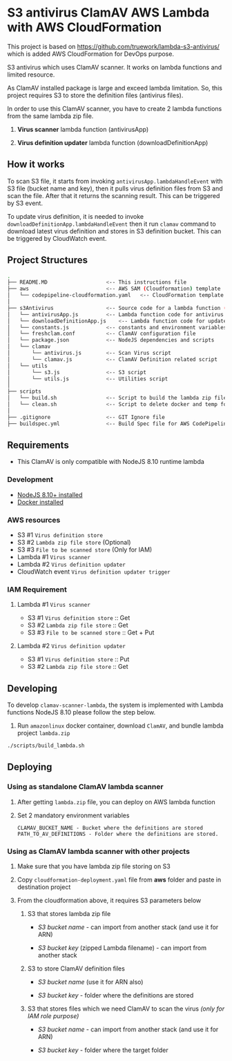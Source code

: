 # S3 antivirus ClamAV AWS Lambda with AWS CloudFormation

This project is based on https://github.com/truework/lambda-s3-antivirus/ which is added AWS CloudFormation for DevOps purpose.

S3 antivirus which uses ClamAV scanner. It works on lambda functions and limited resource.

As ClamAV installed package is large and exceed lambda limitation. So, this project requires S3 to store the definition files (antivirus files).

In order to use this ClamAV scanner, you have to create 2 lambda functions from the same lambda zip file.

1. **Virus scanner** lambda function (antivirusApp)

2. **Virus definition updater** lambda function (downloadDefinitionApp)

## How it works

To scan S3 file, it starts from invoking `antivirusApp.lambdaHandleEvent` with S3 file (bucket name and key), then it pulls virus definition files from S3 and scan the file. After that it returns the scanning result. This can be triggered by S3 event.

To update virus definition, it is needed to invoke `downloadDefinitionApp.lambdaHandleEvent` then it run `clamav` command to download latest virus definition and stores in S3 definition bucket. This can be triggered by CloudWatch event.

## Project Structures

```bash
.
├── README.MD                   <-- This instructions file
├── aws                         <-- AWS SAM (Cloudformation) template
│   └── codepipeline-cloudformation.yaml   <-- CloudFormation template to create CI/CD Pipeline for this project
│
├── s3Antivirus                 <-- Source code for a lambda function (NodeJS 8.10)
│   └── antivirusApp.js         <-- Lambda function code for antivirus part
│   └── downloadDefinitionApp.js    <-- Lambda function code for update definition part
│   └── constants.js            <-- constants and environment variables
│   └── freshclam.conf          <-- ClamAV configuration file
│   └── package.json            <-- NodeJS dependencies and scripts
│   └── clamav
│       └── antivirus.js        <-- Scan Virus script
│       └── clamav.js           <-- ClamAV Definition related script
│   └── utils
│       └── s3.js               <-- S3 script
│       └── utils.js            <-- Utilities script
│
├── scripts
│   └── build.sh                <-- Script to build the lambda zip file with ClamAV binary files
│   └── clean.sh                <-- Script to delete docker and temp folders
│
├── .gitignore                  <-- GIT Ignore file
├── buildspec.yml               <-- Build Spec file for AWS CodePipeline
```

## Requirements

-   This ClamAV is only compatible with NodeJS 8.10 runtime lambda

### Development

-   [NodeJS 8.10+ installed](https://nodejs.org/en/download/releases/)
-   [Docker installed](https://www.docker.com/community-edition)

### AWS resources

-   S3 #1 `Virus definition store`
-   S3 #2 `Lambda zip file store` (Optional)
-   S3 #3 `File to be scanned store` (Only for IAM)
-   Lambda #1 `Virus scanner`
-   Lambda #2 `Virus definition updater`
-   CloudWatch event `Virus definition updater trigger`

### IAM Requirement

1. Lambda #1 `Virus scanner`

    - S3 #1 `Virus definition store` :: Get
    - S3 #2 `Lambda zip file store` :: Get
    - S3 #3 `File to be scanned store` :: Get + Put

2. Lambda #2 `Virus definition updater`
    - S3 #1 `Virus definition store` :: Put
    - S3 #2 `Lambda zip file store` :: Get

## Developing

To develop `clamav-scanner-lambda`, the system is implemented with Lambda functions NodeJS 8.10 please follow the step below.

1. Run `amazonlinux` docker container, download `ClamAV`, and bundle lambda project `lambda.zip`

```sh
./scripts/build_lambda.sh
```

## Deploying

### Using as standalone ClamAV lambda scanner

1.  After getting `lambda.zip` file, you can deploy on AWS lambda function

2.  Set 2 mandatory environment variables

        CLAMAV_BUCKET_NAME - Bucket where the definitions are stored
        PATH_TO_AV_DEFINITIONS - Folder where the definitions are stored.

### Using as ClamAV lambda scanner with other projects

1.  Make sure that you have lambda zip file storing on S3

2.  Copy `cloudformation-deployment.yaml` file from **aws** folder and paste in destination project

3.  From the cloudformation above, it requires S3 parameters below

    1.  S3 that stores lambda zip file

        -   _S3 bucket name_ - can import from another stack (and use it for ARN)

        -   _S3 bucket key_ (zipped Lambda filename) - can import from another stack

    2.  S3 to store ClamAV definition files

        -   _S3 bucket name_ (use it for ARN also)

        -   _S3 bucket key_ - folder where the definitions are stored

    3.  S3 that stores files which we need ClamAV to scan the virus _(only for IAM role purpose)_

        -   _S3 bucket name_ - can import from another stack (and use it for ARN)

        -   _S3 bucket key_ - folder where the target folder
